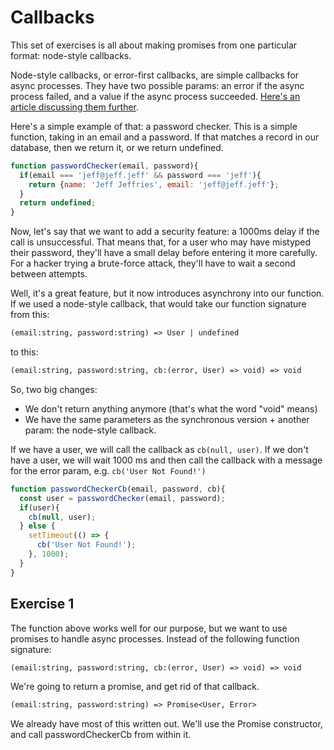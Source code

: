 # Callbacks

This set of exercises is all about making promises from one particular format: node-style callbacks.

Node-style callbacks, or error-first callbacks, are simple callbacks for async processes.  They have two possible params: an error if the async process failed, and a value if the async process succeeded.  [Here's an article discussing them further](http://fredkschott.com/post/2014/03/understanding-error-first-callbacks-in-node-js/).

Here's a simple example of that: a password checker.  This is a simple function, taking in an email and a password.  If that matches a record in our database, then we return it, or we return undefined.

```js
function passwordChecker(email, password){
  if(email === 'jeff@jeff.jeff' && password === 'jeff'){
    return {name: 'Jeff Jeffries', email: 'jeff@jeff.jeff'};
  }
  return undefined;
}
```

Now, let's say that we want to add a security feature: a 1000ms delay if the call is unsuccessful.  That means that, for a user who may have mistyped their password, they'll have a small delay before entering it more carefully.  For a hacker trying a brute-force attack, they'll have to wait a second between attempts.

Well, it's a great feature, but it now introduces asynchrony into our function. If we used a node-style callback, that would take our function signature from this:

```txt
(email:string, password:string) => User | undefined
```

to this:

```txt
(email:string, password:string, cb:(error, User) => void) => void
```

So, two big changes:

* We don't return anything anymore (that's what the word "void" means)
* We have the same parameters as the synchronous version + another param: the node-style callback.

If we have a user, we will call the callback as `cb(null, user)`.  If we don't have a user, we will wait 1000 ms and then call the callback with a message for the error param, e.g. `cb('User Not Found!')`

```js
function passwordCheckerCb(email, password, cb){
  const user = passwordChecker(email, password);
  if(user){
    cb(null, user);
  } else {
    setTimeout(() => {
      cb('User Not Found!');
    }, 1000);
  }
}
```

## Exercise 1

The function above works well for our purpose, but we want to use promises to handle async processes.  Instead of the following function signature:

```txt
(email:string, password:string, cb:(error, User) => void) => void
```

We're going to return a promise, and get rid of that callback.

```txt
(email:string, password:string) => Promise<User, Error>
```

We already have most of this written out.  We'll use the Promise constructor, and call passwordCheckerCb from within it.